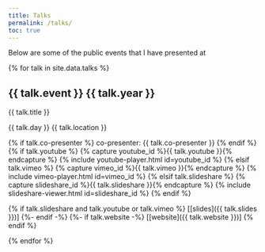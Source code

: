 ```yaml
---
title: Talks
permalink: /talks/
toc: true
---
```


Below are some of the public events that I have presented at


{% for talk in site.data.talks %}
<!-- {{ talk }} -->
  
## {{ talk.event }} {{ talk.year }}

{{ talk.title }}

{{ talk.day }} {{ talk.location }}

{% if talk.co-presenter %}
co-presenter: {{ talk.co-presenter }}
{% endif %}
{% if talk.youtube %}
{% capture youtube_id %}{{ talk.youtube }}{% endcapture %}
{% include youtube-player.html id=youtube_id %}
{% elsif talk.vimeo %}
{% capture vimeo_id %}{{ talk.vimeo }}{% endcapture %}
{% include vimeo-player.html id=vimeo_id %}
{% elsif talk.slideshare %}
{% capture slideshare_id %}{{ talk.slideshare }}{% endcapture %}
{% include slideshare-viewer.html id=slideshare_id %}
{% endif %}

{% if talk.slideshare and talk.youtube or talk.vimeo %}
[[slides]({{ talk.slides }})]
{%- endif -%}
{%- if talk.website -%}
[[website]({{ talk.website }})]
{% endif %}

{% endfor %}